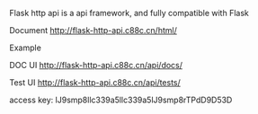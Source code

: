 Flask http api is a api framework, and fully compatible with Flask

Document
http://flask-http-api.c88c.cn/html/


Example

DOC UI
http://flask-http-api.c88c.cn/api/docs/

Test UI
http://flask-http-api.c88c.cn/api/tests/

access key: lJ9smp8llc339a5llc339a5lJ9smp8rTPdD9D53D
